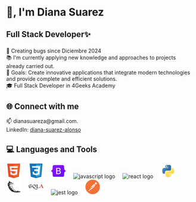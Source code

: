 <h1 align="left">👋, I'm Diana Suarez</h1>

###

<h2 align="left">Full Stack Developer✨</h2>

###

<p align="left">🌱 Creating bugs since Diciembre 2024<br> 📚  I'm currently applying new knowledge and approaches to projects already carried out.<br>🎯 Goals: Create innovative applications that integrate modern technologies and provide complete and efficient solutions.<br>🎓 Full Stack Developer in 4Geeks Academy
</p>

###

<h2 align="left">🌐 Connect with me</h2>
<p align="left">📫 dianasuareza@gmail.com.<br>LinkedIn: <a href="https://www.linkedin.com/in/diana-suarez-alonso/" rel="nofollow">diana-suarez-alonso</a></p>


###

<h2 align="left">💻 Languages and Tools</h2>
<div align="left">
  <img src="https://github.com/devicons/devicon/raw/master/icons/html5/html5-original.svg" height="40" alt="HTML5 logo"  />
  <img width="12" />
  <img src="https://github.com/devicons/devicon/raw/master/icons/css3/css3-original.svg" height="40" alt="CSS logo"  />
  <img width="12" />
  <img src="https://github.com/devicons/devicon/raw/master/icons/bootstrap/bootstrap-original.svg" height="40" alt="bootstrap logo"  />
  <img width="12" />
  <img src="https://cdn.jsdelivr.net/gh/devicons/devicon/icons/javascript/javascript-original.svg" height="40" alt="javascript logo"  />
  <img width="12" />
  <img src="https://cdn.jsdelivr.net/gh/devicons/devicon/icons/react/react-original.svg" height="40" alt="react logo"  />
  <img width="12" />
  <img src="https://github.com/devicons/devicon/blob/master/icons/python/python-original.svg" height="40" alt="python logo"  />
  <img width="12" />
  <img src="https://github.com/devicons/devicon/raw/master/icons/flask/flask-original.svg" height="40" alt="flask logo"  />
  <img width="12" />
  <img src="https://github.com/devicons/devicon/raw/master/icons/sqlalchemy/sqlalchemy-original.svg" height="40" alt="sqlalchemy logo"  />
  <img width="12" />
  <img src="https://cdn.jsdelivr.net/gh/devicons/devicon/icons/jest/jest-plain.svg" height="40" alt="jest logo"  />
  <img width="12" />
  <img src="https://github.com/devicons/devicon/raw/master/icons/postman/postman-original.svg" height="40" alt="postman logo"  />
  <img width="12" />
</div>

###


